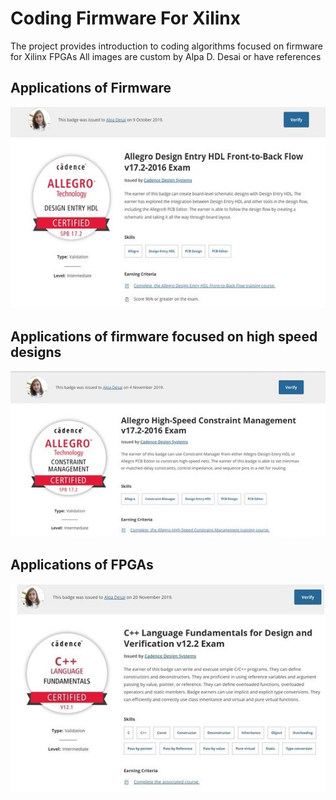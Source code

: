 # Coding Firmware For Xilinx


The project provides introduction to coding algorithms focused on firmware for Xilinx FPGAs
All images are custom by Alpa D. Desai or have references


## Applications of Firmware
![image](AllegroSchematicHDL_Certificate.jpg)

## Applications of firmware focused on high speed designs
![image](AllegroHighSpeedConstraintManager.jpg)

## Applications of FPGAs
![image](CplusplusDVCertificate.jpg)
